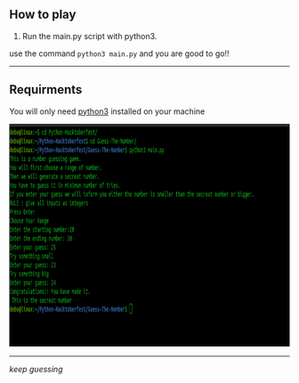## How to play
1. Run the main.py script with python3.

use the command `python3 main.py` and you are good to go!!
___
## Requirments
You will only need [python3](https://python.org) installed on your machine

<img src = "game-pic/terminal.png"
height = 400px
weidth = 1200px
alt = "termial"
title = "game looks like this on terminal">
___
*keep guessing* 
